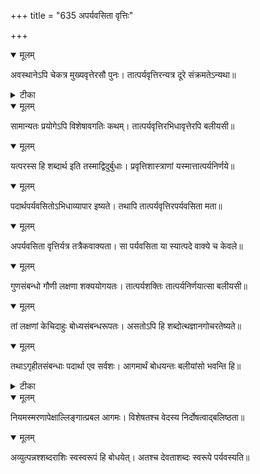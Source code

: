 +++
title = "635 अपर्यवसिता वृत्तिः"

+++


<details open><summary>मूलम्</summary>

अवस्थानेऽपि चेकत्र मुख्यवृत्तेरसौ पुनः। तात्पर्यवृत्तिरन्यत्र दूरे संक्रमतेऽन्यथा॥
</details>



<details><summary>टीका</summary>

न्या. र.[909]
</details>



<details open><summary>मूलम्</summary>

सामान्यतः प्रयोगेऽपि विशेषावगतिः कथम्। तात्पर्यवृत्तिरभिधावृत्तेरपि बलीयसी॥
</details>



<details open><summary>मूलम्</summary>

यत्परस्स हि शब्दार्थ इति तस्माद्विदुर्बुधाः। प्रवृत्तिशास्त्राणां यस्मात्तात्पर्यनिर्णये॥
</details>



<details open><summary>मूलम्</summary>

पदार्थपर्यवसितोऽभिधाव्यापार इष्यते। तथापि तात्पर्यवृत्तिरपर्यवसिता मता॥
</details>



<details open><summary>मूलम्</summary>

अपर्यवसिता वृत्तिर्यत्र तत्रैकवाक्यता। सा पर्यवसिता या स्यात्पदे वाक्ये च केवले॥
</details>



<details open><summary>मूलम्</summary>

गुणसंबन्धो गौणी लक्षणा शक्ययोगयतः। तात्पर्यशक्तिः तात्पर्यनिर्णयात्सा बलीयसी॥
</details>



<details open><summary>मूलम्</summary>

तां लक्षणां केचिदाहुः बोध्यसंबन्धरूपतः। असतोऽपि हि शब्दोत्थज्ञानगोचरतेष्यते॥
</details>



<details open><summary>मूलम्</summary>

तथाऽगृहीतसंबन्धाः पदार्था एव सर्वशः। आगमार्थं बोधयन्तः बलीयांसो भवन्ति हि॥
</details>



<details><summary>टीका</summary>

न्या. र.[367]
</details>



<details open><summary>मूलम्</summary>

नियमस्मरणापेक्षाल्लिङ्गात्प्रबल आगमः। विशेषतश्च वेदस्य निर्दोषत्वाद्बलिष्ठता॥
</details>



<details open><summary>मूलम्</summary>

अव्युत्पन्नश्शब्दराशिः स्वस्वरूपं हि बोधयेत्। अतश्च देवताशब्दः स्वरूपे पर्यवस्यति॥
</details>


